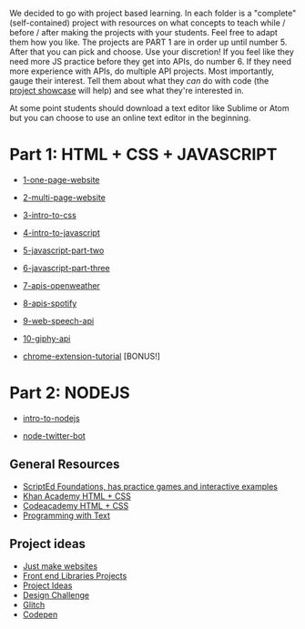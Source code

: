 We decided to go with project based learning. In each folder is a "complete" (self-contained) project with resources on what concepts to teach while / before / after making the projects with your students. Feel free to adapt them how you like. The projects are PART 1 are in order up until number 5. After that you can pick and choose. Use your discretion! If you feel like they need more JS practice before they get into APIs, do number 6. If they need more experience with APIs, do multiple API projects. Most importantly, gauge their interest. Tell them about what they _can_ do with code (the [project showcase](../project-showcase) will help) and see what they're interested in. 

At some point students should download a text editor like Sublime or Atom but you can choose to use an online text editor in the beginning.

# Part 1: HTML + CSS + JAVASCRIPT

- [1-one-page-website](1-one-page-website)

- [2-multi-page-website](2-multi-page-website)

- [3-intro-to-css](3-intro-to-css)

- [4-intro-to-javascript](4-intro-to-javascript)

- [5-javascript-part-two](5-javascript-part-two)

- [6-javascript-part-three](6-javascript-part-three)

- [7-apis-openweather](7-apis-openweather)

- [8-apis-spotify](8-apis-spotify)

- [9-web-speech-api](9-web-speech-api)

- [10-giphy-api](10-giphy-api)

- [chrome-extension-tutorial](chrome-extension-tutorial) [BONUS!]

# Part 2: NODEJS

- [intro-to-nodejs](intro-to-nodejs)

- [node-twitter-bot](node-twitter-bot)


## General Resources

- [ScriptEd Foundations, has practice games and interactive examples](https://github.com/ScriptEdcurriculum/curriculum17-18/wiki/1.-Foundations#foundations-course-resources)
- [Khan Academy HTML + CSS](https://www.khanacademy.org/computing/computer-programming/html-css)
- [Codeacademy HTML + CSS](https://www.codecademy.com/en/tracks/web)
- [Programming with Text](http://thecodingtrain.com/Courses/programming-with-text/)

## Project ideas

- [Just make websites](https://github.com/melanierichards/just-build-websites/blob/master/README.md)
- [Front end Libraries Projects](https://learn.freecodecamp.org/front-end-libraries/front-end-libraries-projects/)
- [Project Ideas](https://github.com/karan/Projects#web)
- [Design Challenge](https://designchallenge.xyz/)
- [Glitch](https://glitch.com/)
- [Codepen](http://codepen.io/)

